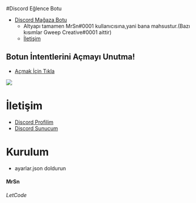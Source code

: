 #Discord Eğlence Botu


 - [Discord Mağaza Botu](https://github.com/MonsterBotTechonolgy/psycho-butonrol)
      - Altyapı tamamen MrSn#0001 kullanıcısına,yani bana mahsustur.(Bazı kısımlar Gweep Creative#0001 aittir)
      - [İletişim](#İletişim)




## Botun İntentlerini Açmayı Unutma!
* [Açmak İçin Tıkla](https://discord.com/developers/applications)
<img src="https://cdn.discordapp.com/attachments/818953120452575322/851116463166849054/3P4KKB.png"/>


# İletişim
* [Discord Profilim](https://discord.com/users/840158550495723530)
* [Discord Sunucum](https://discord.gg/9eSePtPChU)


# Kurulum
* ayarlar.json doldurun
<h4>MrSn</h4><h6>LetCode</h6>


